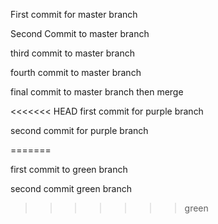 First commit for master branch

Second Commit to master branch

third commit to master branch

fourth commit to master branch

final commit to master branch then merge


<<<<<<< HEAD
first commit for purple branch

second commit for purple branch


=======

first commit to green branch

second commit green branch


>>>>>>> green
